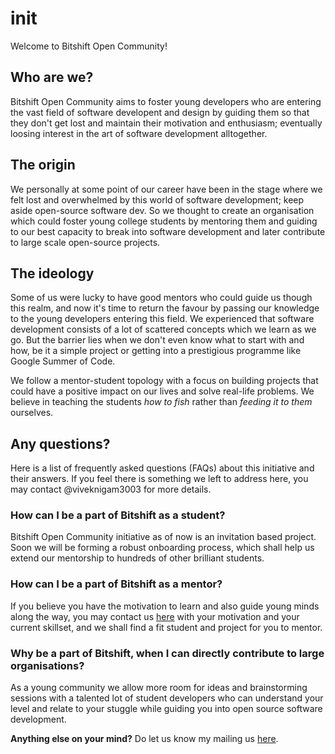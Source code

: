 # init
Welcome to Bitshift Open Community!  

## Who are we?
Bitshift Open Community aims to foster young developers who are entering the vast field of software developent and design by guiding them so that they don't get lost and maintain their motivation and enthusiasm; eventually loosing interest in the art of software development alltogether.

## The origin

We personally at some point of our career have been in the stage where we felt lost and overwhelmed by this world of software development; keep aside open-source software dev. So we thought to create an organisation which could foster young college students by mentoring them and guiding to our best capacity to break into software development and later contribute to large scale open-source projects.

## The ideology

Some of us were lucky to have good mentors who could guide us though this realm, and now it's time to return the favour by passing our knowledge to the young developers entering this field. We experienced that software development consists of a lot of scattered concepts which we learn as we go. But the barrier lies when we don't even know what to start with and how, be it a simple project or getting into a prestigious programme like Google Summer of Code. 

We follow a mentor-student topology with a focus on building projects that could have a positive impact on our lives and solve real-life problems. We believe in teaching the students _how to fish_ rather than _feeding it to them_ ourselves.

## Any questions?

Here is a list of frequently asked questions (FAQs) about this initiative and their answers. If you feel there is something we left to address here, you may contact @viveknigam3003 for more details.

### How can I be a part of Bitshift as a student?
Bitshift Open Community initiative as of now is an invitation based project. Soon we will be forming a robust onboarding process, which shall help us extend our mentorship to hundreds of other brilliant students.

### How can I be a part of Bitshift as a mentor?
If you believe you have the motivation to learn and also guide young minds along the way, you may contact us [here](mailto:viveknigam.nigam3@gmail.com) with your motivation and your current skillset, and we shall find a fit student and project for you to mentor.

### Why be a part of Bitshift, when I can directly contribute to large organisations?
As a young community we allow more room for ideas and brainstorming sessions with a talented lot of student developers who can understand your level and relate to your stuggle while guiding you into open source software development.

**Anything else on your mind?** Do let us know my mailing us [here](mailto:viveknigam.nigam3@gmail.com).

